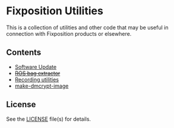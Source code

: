 # Fixposition Utilities

This is a collection of utilities and other code that may be useful in connection with Fixposition products or elsewhere.

## Contents

- [Software Update](software_update/README.md)
- ~~[ROS bag extractor](fpl2bag/README.md)~~
- [Recording utilities](record/README.md)
- [make-dmcrypt-image](make-dmcrypt-image/README.md)

## License

See the [LICENSE](LICENSE) file(s) for details.
